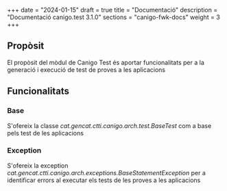 +++
date        = "2024-01-15"
draft        = true
title       = "Documentació"
description = "Documentació canigo.test 3.1.0"
sections    = "canigo-fwk-docs"
weight      = 3
+++
## Propòsit

El propòsit del mòdul de Canigo Test és aportar funcionalitats per a la generació i execució de test de proves a les aplicacions

## Funcionalitats

### Base

S'ofereix la classe *cat.gencat.ctti.canigo.arch.test.BaseTest* com a base pels test de les aplicacions

### Exception

S'ofereix la exception *cat.gencat.ctti.canigo.arch.exceptions.BaseStatementException* per a identificar errors al executar els tests de les proves a les aplicacions



